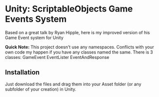 # Unity: ScriptableObjects Game Events System
Based on a great talk by Ryan Hipple, here is my improved version of his Game Event system for Unity


**Quick Note:**
This project doesn't use any namespaces. 
Conflicts with your own code my happen if you have any classes named the same.
There is 3 classes:
GameEvent
EventLister
EventAndResponse

## Installation
Just download the files and drag them into your Asset folder (or any subfolder of your creation) in Unity.
